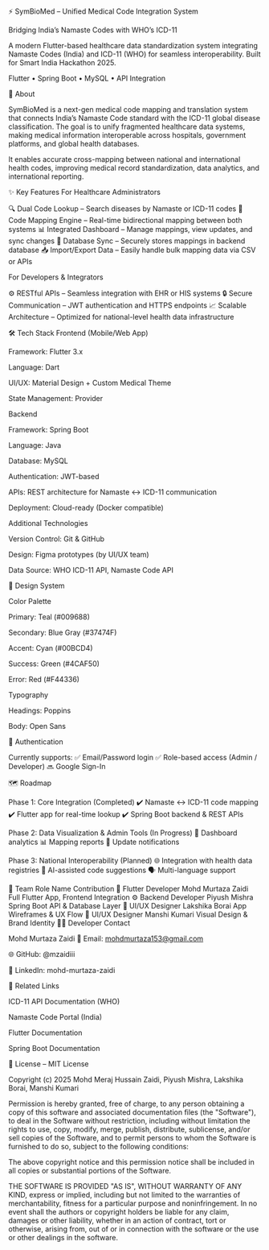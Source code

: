 ⚡ SymBioMed – Unified Medical Code Integration System

Bridging India’s Namaste Codes with WHO’s ICD-11

A modern Flutter-based healthcare data standardization system integrating Namaste Codes (India) and ICD-11 (WHO) for seamless interoperability. Built for Smart India Hackathon 2025.

Flutter • Spring Boot • MySQL • API Integration

🎯 About

SymBioMed is a next-gen medical code mapping and translation system that connects India’s Namaste Code standard with the ICD-11 global disease classification. The goal is to unify fragmented healthcare data systems, making medical information interoperable across hospitals, government platforms, and global health databases.

It enables accurate cross-mapping between national and international health codes, improving medical record standardization, data analytics, and international reporting.

✨ Key Features
For Healthcare Administrators

🔍 Dual Code Lookup – Search diseases by Namaste or ICD-11 codes
🔄 Code Mapping Engine – Real-time bidirectional mapping between both systems
📊 Integrated Dashboard – Manage mappings, view updates, and sync changes
💾 Database Sync – Securely stores mappings in backend database
📥 Import/Export Data – Easily handle bulk mapping data via CSV or APIs

For Developers & Integrators

⚙️ RESTful APIs – Seamless integration with EHR or HIS systems
🔒 Secure Communication – JWT authentication and HTTPS endpoints
📈 Scalable Architecture – Optimized for national-level health data infrastructure

🛠️ Tech Stack
Frontend (Mobile/Web App)

Framework: Flutter 3.x

Language: Dart

UI/UX: Material Design + Custom Medical Theme

State Management: Provider

Backend

Framework: Spring Boot

Language: Java

Database: MySQL

Authentication: JWT-based

APIs: REST architecture for Namaste ↔ ICD-11 communication

Deployment: Cloud-ready (Docker compatible)

Additional Technologies

Version Control: Git & GitHub

Design: Figma prototypes (by UI/UX team)

Data Source: WHO ICD-11 API, Namaste Code API

🎨 Design System

Color Palette

Primary: Teal (#009688)

Secondary: Blue Gray (#37474F)

Accent: Cyan (#00BCD4)

Success: Green (#4CAF50)

Error: Red (#F44336)

Typography

Headings: Poppins

Body: Open Sans


🔐 Authentication

Currently supports:
✅ Email/Password login
✅ Role-based access (Admin / Developer)
🔜 Google Sign-In

🗺️ Roadmap

Phase 1: Core Integration (Completed)
✔️ Namaste ↔ ICD-11 code mapping
✔️ Flutter app for real-time lookup
✔️ Spring Boot backend & REST APIs

Phase 2: Data Visualization & Admin Tools (In Progress)
🔄 Dashboard analytics
📊 Mapping reports
🔔 Update notifications

Phase 3: National Interoperability (Planned)
🌐 Integration with health data registries
🧠 AI-assisted code suggestions
🗣️ Multi-language support

🤝 Team
Role	Name	Contribution
🧠 Flutter Developer	Mohd Murtaza Zaidi	Full Flutter App, Frontend Integration
⚙️ Backend Developer	Piyush Mishra	Spring Boot API & Database Layer
🎨 UI/UX Designer	Lakshika Borai	App Wireframes & UX Flow
🎨 UI/UX Designer	Manshi Kumari	Visual Design & Brand Identity
👨‍💻 Developer Contact

Mohd Murtaza Zaidi
📧 Email: mohdmurtaza153@gmail.com

🌐 GitHub: @mzaidiii

💼 LinkedIn: mohd-murtaza-zaidi

🔗 Related Links

ICD-11 API Documentation (WHO)

Namaste Code Portal (India)

Flutter Documentation

Spring Boot Documentation

📜 License – MIT License

Copyright (c) 2025
Mohd Meraj Hussain Zaidi, Piyush Mishra, Lakshika Borai, Manshi Kumari

Permission is hereby granted, free of charge, to any person obtaining a copy
of this software and associated documentation files (the "Software"), to deal
in the Software without restriction, including without limitation the rights
to use, copy, modify, merge, publish, distribute, sublicense, and/or sell
copies of the Software, and to permit persons to whom the Software is
furnished to do so, subject to the following conditions:

The above copyright notice and this permission notice shall be included in
all copies or substantial portions of the Software.

THE SOFTWARE IS PROVIDED "AS IS", WITHOUT WARRANTY OF ANY KIND,
express or implied, including but not limited to the warranties of
merchantability, fitness for a particular purpose and noninfringement.
In no event shall the authors or copyright holders be liable for any claim,
damages or other liability, whether in an action of contract, tort or
otherwise, arising from, out of or in connection with the software or the
use or other dealings in the software.
